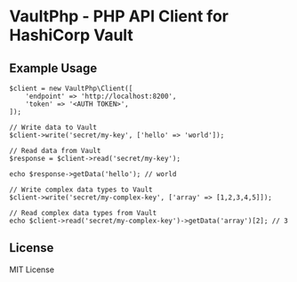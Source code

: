 VaultPhp - PHP API Client for HashiCorp Vault
==================================================


Example Usage
-------------

    $client = new VaultPhp\Client([
        'endpoint' => 'http://localhost:8200',
        'token' => '<AUTH TOKEN>',
    ]);

    // Write data to Vault
    $client->write('secret/my-key', ['hello' => 'world']);

    // Read data from Vault
    $response = $client->read('secret/my-key');

    echo $response->getData('hello'); // world

    // Write complex data types to Vault
    $client->write('secret/my-complex-key', ['array' => [1,2,3,4,5]]);

    // Read complex data types from Vault
    echo $client->read('secret/my-complex-key')->getData('array')[2]; // 3


License
-------

MIT License
